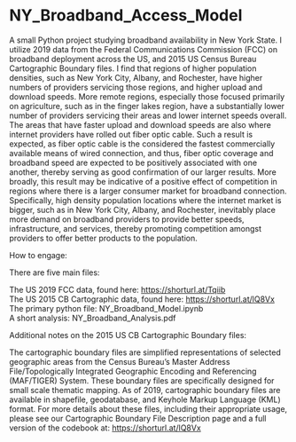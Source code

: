# NY_Broadband_Access_Model
A small Python project studying broadband availability in New York State. I utilize 2019 data from the Federal Communications Commission (FCC) on broadband deployment across the US, and 2015 US Census Bureau Cartographic Boundary files. I find that regions of higher population densities, such as New York City, Albany, and Rochester, have higher numbers of providers servicing those regions, and higher upload and download speeds. More remote regions, especially those focused primarily on agriculture, such as in the finger lakes region, have a substantially lower number of providers servicing their areas and lower internet speeds overall. The areas that have faster upload and download speeds are also where internet providers have rolled out fiber optic cable. Such a result is expected, as fiber optic cable is the considered the fastest commercially available means of wired connection, and thus, fiber optic coverage and broadband speed are expected to be positively associated with one another, thereby serving as good confirmation of our larger results. More broadly, this result may be indicative of a positive effect of competition in regions where there is a larger consumer market for broadband connection. Specifically, high density population locations where the internet market is bigger, such as in New York City, Albany, and Rochester, inevitably place more demand on broadband providers to provide better speeds, infrastructure, and services, thereby promoting competition amongst providers to offer better products to the population.

How to engage:

There are five main files:

The US 2019 FCC data, found here: https://shorturl.at/Tqiib \
The US 2015 CB Cartographic data, found here: https://shorturl.at/lQ8Vx \
The primary python file: NY_Broadband_Model.ipynb \
A short analysis: NY_Broadband_Analysis.pdf

Additional notes on the 2015 US CB Cartographic Boundary files:

The cartographic boundary files are simplified representations of selected geographic areas from the Census Bureau’s Master Address File/Topologically Integrated Geographic Encoding and Referencing (MAF/TIGER) System. These boundary files are specifically designed for small scale thematic mapping. As of 2019, cartographic boundary files are available in shapefile, geodatabase, and Keyhole Markup Language (KML) format. For more details about these files, including their appropriate usage, please see our Cartographic Boundary File Description page and a full version of the codebook at: https://shorturl.at/lQ8Vx
